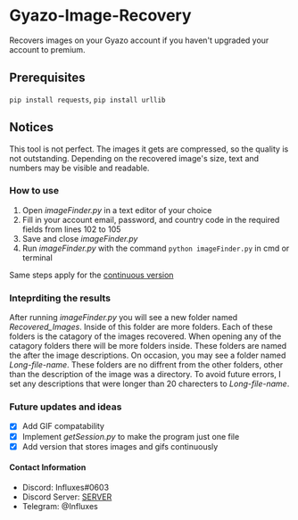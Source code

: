 # Gyazo-Image-Recovery
Recovers images on your Gyazo account if you haven't upgraded your account to premium.
## Prerequisites
```pip install requests```, 
```pip install urllib```
## Notices

This tool is not perfect. The images it gets are compressed, so the quality is not outstanding. Depending on the recovered image's size, text and numbers may be visible and readable.


### How to use

1. Open *imageFinder.py* in a text editor of your choice
2. Fill in your account email, password, and country code in the required fields from lines 102 to 105
3. Save and close *imageFinder.py*
4. Run *imageFinder.py* with the command ```python imageFinder.py``` in cmd or terminal

Same steps apply for the [continuous version](Continuous-GIR)


### Inteprditing the results

After running *imageFinder.py* you will see a new folder named *Recovered_Images*. Inside of this folder are more folders. Each of these folders is the catagory of the images recovered. When opening any of the catagory folders there will be more folders inside. These folders are named the after the image descriptions. On occasion, you may see a folder named *Long-file-name*. These folders are no diffrent from the other folders, other than the description of the image was a directory. To avoid future errors, I set any descriptions that were longer than 20 charecters to *Long-file-name*.

### Future updates and ideas

- [X] Add GIF compatability
- [X] Implement *getSession.py* to make the program just one file
- [X] Add version that stores images and gifs continuously 

#### Contact Information
- Discord: Influxes#0603
- Discord Server: [SERVER](https://discord.gg/J5aBerV "MY DISCORD SERVER")
- Telegram: @Influxes
